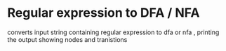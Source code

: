 # Regular expression to DFA / NFA

converts input string containing regular expression to dfa or nfa , printing the output showing nodes and tranistions
